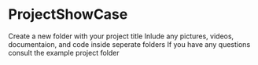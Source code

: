 # ProjectShowCase 
Create a new folder with your project title
Inlude any pictures, videos, documentaion, and code inside seperate folders
If you have any questions consult the example project folder
